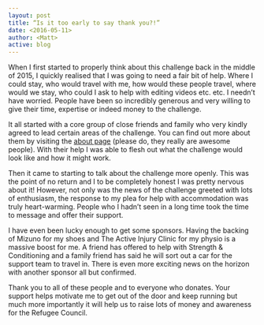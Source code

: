 ```yaml
---
layout: post
title: “Is it too early to say thank you?!”
date: <2016-05-11>
author: <Matt>
active: blog
---
```


When I first started to properly think about this challenge back in the middle of 2015, I quickly realised that I was going to need a fair bit of help. Where I could stay, who would travel with me, how would these people travel, where would we stay, who could I ask to help with editing videos etc. etc. I needn’t have worried. People have been so incredibly generous and very willing to give their time, expertise or indeed money to the challenge.


It all started with a core group of close friends and family who very kindly agreed to lead certain areas of the challenge. You can find out more about them by visiting the [about page](http://www.runningforrefugees.co.uk/about/) (please do, they really are awesome people). With their help I was able to flesh out what the challenge would look like and how it might work.


Then it came to starting to talk about the challenge more openly. This was the point of no return and I to be completely honest I was pretty nervous about it! However, not only was the news of the challenge greeted with lots of enthusiasm, the response to my plea for help with accommodation was truly heart-warming. People who I hadn’t seen in a long time took the time to message and offer their support. 


I have even been lucky enough to get some sponsors. Having the backing of Mizuno for my shoes and The Active Injury Clinic for my physio is a massive boost for me. A friend has offered to help with Strength & Conditioning and a family friend has said he will sort out a car for the support team to travel in. There is even more exciting news on the horizon with another sponsor all but confirmed. 


Thank you to all of these people and to everyone who donates. Your support helps motivate me to get out of the door and keep running but much more importantly it will help us to raise lots of money and awareness for the Refugee Council. 
